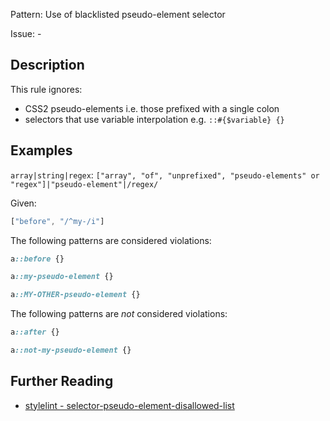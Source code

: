 Pattern: Use of blacklisted pseudo-element selector

Issue: -

## Description

This rule ignores:

-   CSS2 pseudo-elements i.e. those prefixed with a single colon
-   selectors that use variable interpolation e.g. `::#{$variable} {}`

## Examples

`array|string|regex`: `["array", "of", "unprefixed", "pseudo-elements" or "regex"]|"pseudo-element"|/regex/`

Given:

```js
["before", "/^my-/i"]
```

The following patterns are considered violations:

```css
a::before {}
```

```css
a::my-pseudo-element {}
```

```css
a::MY-OTHER-pseudo-element {}
```


The following patterns are *not* considered violations:

```css
a::after {}
```

```css
a::not-my-pseudo-element {}
```

## Further Reading

* [stylelint - selector-pseudo-element-disallowed-list](https://stylelint.io/user-guide/rules/selector-pseudo-element-disallowed-list)